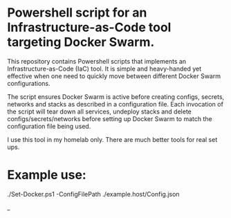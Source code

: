 # Powershell script for an Infrastructure-as-Code tool targeting Docker Swarm.
This repository contains Powershell scripts that implements an Infrastructure-as-Code (IaC) tool. It is simple and heavy-handed yet effective when one need to quickly move between different Docker Swarm configurations.

The script ensures Docker Swarm is active before creating configs, secrets, networks and stacks as described in a configuration file. Each invocation of the script will tear down all services, undeploy stacks and delete configs/secrets/networks before setting up Docker Swarm to match the configuration file being used.

I use this tool in my homelab only. There are much better tools for real set ups.

# Example use:
./Set-Docker.ps1 -ConfigFilePath ./example.host/Config.json

_
